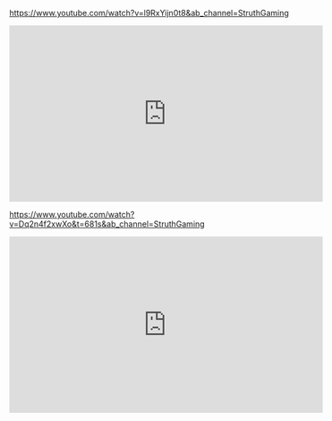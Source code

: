 https://www.youtube.com/watch?v=l9RxYijn0t8&ab_channel=StruthGaming

<iframe width="560" height="315" src="https://www.youtube.com/embed/l9RxYijn0t8" title="The Most Powerful Aiming Technique in Existence" frameborder="0" allow="accelerometer; autoplay; clipboard-write; encrypted-media; gyroscope; picture-in-picture; web-share" allowfullscreen></iframe>


https://www.youtube.com/watch?v=Dq2n4f2xwXo&t=681s&ab_channel=StruthGaming

<iframe width="560" height="315" src="https://www.youtube.com/embed/Dq2n4f2xwXo" title="Shroud&#39;s Aiming Secrets" frameborder="0" allow="accelerometer; autoplay; clipboard-write; encrypted-media; gyroscope; picture-in-picture; web-share" allowfullscreen></iframe>